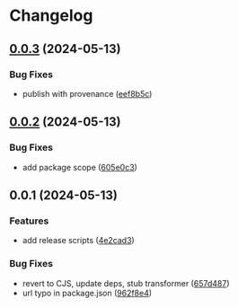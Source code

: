 # Changelog

## [0.0.3](https://github.com/helmturner/zod-tsdoc/compare/v0.0.2...v0.0.3) (2024-05-13)


### Bug Fixes

* publish with provenance ([eef8b5c](https://github.com/helmturner/zod-tsdoc/commit/eef8b5cc7e50d123995e35a58a2970cb936b042d))

## [0.0.2](https://github.com/helmturner/zod-tsdoc/compare/v0.0.1...v0.0.2) (2024-05-13)


### Bug Fixes

* add package scope ([605e0c3](https://github.com/helmturner/zod-tsdoc/commit/605e0c3ba3e12707c8087280abf9d0f84c5136b3))

## 0.0.1 (2024-05-13)


### Features

* add release scripts ([4e2cad3](https://github.com/helmturner/zod-tsdoc/commit/4e2cad3183807107e582d51778b648fc8493864f))


### Bug Fixes

* revert to CJS, update deps, stub transformer ([657d487](https://github.com/helmturner/zod-tsdoc/commit/657d4877adb27713ac8ef684773666fe8a2193f8))
* url typo in package.json ([962f8e4](https://github.com/helmturner/zod-tsdoc/commit/962f8e43125c26f96fe55542103c14763e75927a))
